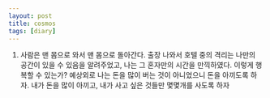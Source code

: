 ```yaml
---
layout: post
title: cosmos
tags: [diary]
---
```


1. 사람은 맨 몸으로 와서 맨 몸으로 돌아간다. 출장 나와서 호텔 중의 격리는 나만의 공간이 있을 수 있음을 알려주었고, 나는 그 혼자만의 시간을 만끽하였다. 이렇게 행복할 수 있는가? 예상외로 나는 돈을 많이 버는 것이 아니었으니 돈을 아끼도록 하자. 내가 돈을 많이 아끼고, 내가 사고 싶은 것들만 몇몇개를 사도록 하자